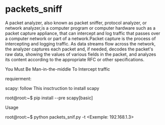 # packets_sniff

A packet analyzer, also known as packet sniffer, protocol analyzer, or network analyzer,is a computer program or computer hardware such as a packet capture appliance, that can intercept and log traffic that passes over a computer network or part of a network.Packet capture is the process of intercepting and logging traffic. As data streams flow across the network, the analyzer captures each packet and, if needed, decodes the packet's raw data, showing the values of various fields in the packet, and analyzes its content according to the appropriate RFC or other specifications.

You Must Be Man-in-the-middle To Intercept traffic

requierment:

scapy: follow This insctruction to install scapy

root@root:~$ pip install --pre scapy[basic]

Usage

root@root:~$ python packets_snif.py -t <Exemple: 192.168.1.3>
